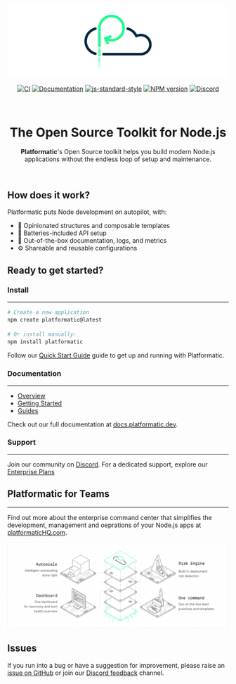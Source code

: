<picture>
  <source media="(prefers-color-scheme: dark)" srcset="assets/banner-dark.png">
  <source media="(prefers-color-scheme: light)" srcset="assets/banner-light.png">
  <img alt="The Platformatic logo" src="assets/banner-light.png">
</picture>

<div align="center">

[![CI](https://github.com/platformatic/platformatic/actions/workflows/ci.yml/badge.svg)](https://github.com/platformatic/platformatic/actions/workflows/ci.yml)
[![Documentation](https://github.com/platformatic/platformatic/actions/workflows/update-docs.yml/badge.svg)](https://github.com/platformatic/platformatic/actions/workflows/update-docs.yml)
[![js-standard-style](https://img.shields.io/badge/code%20style-standard-brightgreen.svg?style=flat)](https://standardjs.com/)
[![NPM version](https://img.shields.io/npm/v/platformatic.svg?style=flat)](https://www.npmjs.com/package/platformatic)
[![Discord](https://img.shields.io/discord/1011258196905689118)](https://discord.gg/platformatic)

</div>

<h1 align="center">
  <br/>
  The Open Source Toolkit for Node.js
  <br/>
</h1>

<div align="center"> 

  __Platformatic__'s Open Source toolkit helps you build modern Node.js  
  applications without the endless loop of setup and maintenance. 
</div>
<br/>

## How does it work?
Platformatic puts Node development on autopilot, with:

- 🧱 Opinionated structures and composable templates
- 🔋 Batteries-included API setup
- 📄 Out-of-the-box documentation, logs, and metrics
- ⚙️ Shareable and reusable configurations 

## Ready to get started?

### Install
<hr />

```bash
# Create a new application
npm create platformatic@latest

# Or install manually:
npm install platformatic
```

Follow our [Quick Start Guide](https://docs.platformatic.dev/docs/getting-started/quick-start-guide) guide to get up and running with Platformatic.

### Documentation
<hr />

- [Overview](https://docs.platformatic.dev/docs/Overview)
- [Getting Started](https://docs.platformatic.dev/docs/getting-started/quick-start-guide)
- [Guides](https://docs.platformatic.dev/docs/guides/movie-quotes-app-tutorial)

Check out our full documentation at [docs.platformatic.dev](https://docs.platformatic.dev).

### Support
<hr />

Join our community on [Discord](https://discord.gg/platformatic).
For a dedicated support, explore our [Enterprise Plans](https://www.platformatichq.com)

## Platformatic for Teams 
<hr />

Find out more about the enterprise command center that simplifies the development, management and oeprations of your Node.js apps at [platformaticHQ.com](https://www.platformatichq.com).

![Command Center](./assets/Hompage_Solution_White.png)

## Issues

If you run into a bug or have a suggestion for improvement, please raise an 
[issue on GitHub](https://github.com/platformatic/platformatic/issues/new) or join our [Discord feedback](https://discord.gg/platformatic) channel.

